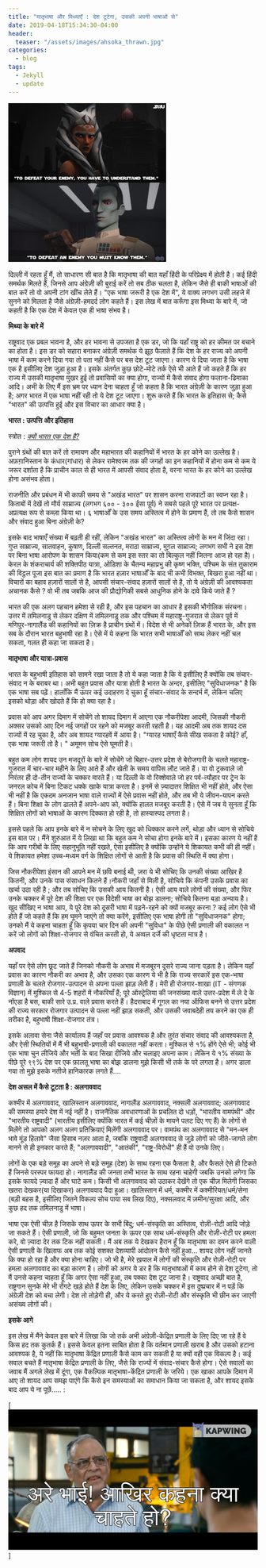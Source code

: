 ```yaml
---
title: "मातृभाषा और मिथ्याएँ : देश टूटेगा, उसकी अपनी भाषाओं से"
date: 2019-04-18T15:34:30-04:00
header:
  teaser: "/assets/images/ahsoka_thrawn.jpg"
categories:
  - blog
tags:
  - Jekyll
  - update
---
```


![enemies](/assets/images/ahsoka_thrawn.jpg)

दिल्ली में रहता हूँ मैं, तो साधारण सी बात है कि मातृभाषा की बात यहाँ हिंदी के परिप्रेक्ष्य में होती है। कई हिंदी समर्थक मिलते हैं, जिनसे आप अंग्रेज़ी की बुराई करें तो सब ठीक चलता है, लेकिन जैसे ही बाकी भाषाओं की बात करें तो वो अपनी टांग खींच लेते हैं। "एक भाषा जरूरी है एक देश में", ये वाक्य लगभग उसी लहजे में सुनने को मिलता है जैसे अंग्रेज़ी-हमदर्द लोग कहते हैं। इस लेख में बात करूँगा इस मिथ्या के बारे में, जो कहती है कि एक देश में केवल एक ही भाषा संभव है। 



**मिथ्या के बारे में** 

राष्ट्रवाद एक प्रबल भावना है, और हर भावना से उपजता है एक डर, जो कि यहाँ राष्ट्र को हर कीमत पर बचाने का होता है। इस डर को सहारा बनाकर अंग्रेज़ी समर्थक ये झूठ फैलाते हैं कि देश के हर राज्य को अपनी भाषा में काम करने दिया गया तो पता नहीं कैसे पर बस देश टूट जाएगा। कारण ये दिया जाता है कि भाषा एक है इसीलिए देश जुड़ा हुआ है। इसके अंतर्गत कुछ छोटे-मोटे तर्क ऐसे भी आते हैं जो कहते हैं कि हर राज्य में उसकी मातृभाषा मुखर हुई तो प्रवासियों का क्या होगा, राज्यों में कैसे संवाद होगा फलाना-ढिमाका आदि। अभी के लिए मैं इस भ्रम पर ध्यान देना चाहता हूँ जो कहता है कि भारत अंग्रेज़ी के कारण जुड़ा हुआ है; अगर भारत में एक भाषा नहीं रही तो ये देश टूट जाएगा। शुरू करते हैं कि भारत के इतिहास से; कैसे "भारत" की उत्पत्ति हुई और इस विचार का आधार क्या है। 



**भारत : उत्पत्ति और इतिहास** 


स्त्रोत : [*क्यों भारत एक देश है?*](http://sankrant.org/2003/10/why-india-is-a-nation/)

पुराने ग्रंथों की बात करें तो रामायण और महाभारत की कहानियों में भारत के हर कोने का उल्लेख है। अफ़ग़ानिस्तान के कंधार(गांधार) से लेकर रामेश्वरम तक की जगहों का इन कहानियों में होना कम से कम ये जरूर दर्शाता है कि प्राचीन काल से ही भारत में आपसी संवाद होता है, वरना भारत के हर कोने का उल्लेख होना असंभव होता।

राजनीति और प्रबंधन में भी काफी समय से "अखंड भारत" पर शासन करना राजपाटों का स्वप्न रहा है। किताबों में देखें तो मौर्य साम्राज्य (लगभग ६०० - ३०० ईसा पूर्व) ने सबसे पहले पूरे भारत पर प्रत्यक्ष-अप्रत्यक्ष रूप से कब्ज़ा किया था। ६ भाषाओँ के उस समय अस्तित्व में होने के प्रमाण हैं, तो तब कैसे शासन और संवाद हुआ बिना अंग्रेज़ी के?

इसके बाद भाषाएँ संख्या में बढ़ती ही रहीं, लेकिन "अखंड भारत" का अस्तित्व लोगों के मन में जिंदा रहा। गुप्त साम्राज्य, सातवाहन, कुषाण, दिल्ली सल्तनत, मराठा साम्राज्य, मुग़ल साम्राज्य; लगभग सभी ने इस देश पर बिना भाषा आरोपण के शासन किया(कम से कम इस स्तर का तो बिल्कुल नहीं जितना आज हो रहा है)। केरल के शंकराचार्य की शक्तिपीठ यात्रा, ओडिशा के चैतन्य महाप्रभु की कृष्ण भक्ति, पश्चिम के संत तुकाराम की विट्ठल पूजा इस बात का प्रमाण है कि भारत हज़ार भाषाओँ के बाद भी कभी विभक्त, बिखरा हुआ नहीं था। विचारों का बहाव हज़ारों सालों से है, आपसी संचार-संवाद हज़ारों सालों से है, तो ये अंग्रेज़ी की आवश्यकता अचानक कैसे ? वो भी तब जबकि आज की प्रौद्योगिकी सबसे आधुनिक होने के दावे किये जाते हैं ?

भारत की एक अलग पहचान हमेशा से रही है, और इस पहचान का आधार है इसकी भौगोलिक संरचना। उत्तर में तमिलनाडु से लेकर दक्षिण में तमिलनाडु तक और पश्चिम में महाराष्ट्र-गुजरात से लेकर पूर्व में मणिपुर-नागालैंड की कहानियों का ज़िक्र है प्राचीन ग्रंथों में। विदेश से भी अनेकों ज़िक्र हैं भारत के, और इस सब के दौरान भारत बहुभाषी रहा है। ऐसे में ये कहना कि भारत सभी भाषाओँ को साथ लेकर नहीं चल सकता, गलत ही कहा जा सकता है। 




**मातृभाषा और यात्रा-प्रवास**


भारत के बहुभाषी इतिहास को सामने रखा जाता है तो ये कहा जाता है कि ये इसीलिए है क्योंकि तब संचार-संवाद न के बराबर था। अभी बहुत प्रवास और यात्रा होती है भारत के अन्दर, इसीलिए "सुविधाजनक" है कि एक भाषा सब पढ़ें। हालाँकि मैं ऊपर कई उदाहरण दे चुका हूँ संचार-संवाद के सन्दर्भ में, लेकिन चलिए इसको थोड़ा और खोदते हैं कि हो क्या रहा है।

प्रवास को आप अगर दिमाग में सोचेंगे तो शायद दिमाग में आएगा एक नौकरीपेशा आदमी, जिसकी नौकरी अक्सर उसको आए दिन नई जगहों पर रहने को मजबूर करती रहती है। यह आदमी अब तक शायद दस राज्यों में रह चुका है, और अब शायद ग्यारहवें में आया है। "ग्यारह भाषाएँ कैसे सीख सकता है कोई? हाँ, एक भाषा जरूरी तो है। " अमूमन सोच ऐसे घूमती है। 


बहुत कम लोग शायद उन मजदूरों के बारे में सोचेंगे जो बिहार-उत्तर प्रदेश से बेरोजगारी के चलते महाराष्ट्र-गुजरात में चार-चार महीने के लिए आते हैं और खेती के समय वापिस लौट जाते हैं। या वो ट्रकवाले जो निरंतर ही दो-तीन राज्यों के चक्कर मारते हैं। या दिल्ली के वो रिक्शेवाले जो हर पर्व-त्यौहार पर ट्रेन के जनरल कोच में बिना टिकट धक्के खाके यात्रा करता है। इनमें से ज़्यादातर शिक्षित भी नहीं होते, और ऐसा भी नहीं है कि एकदम अनजान भाषा वाले राज्यों में ऐसे प्रवास नहीं होते, और तब भी ये जीवन-यापन करते हैं। बिना शिक्षा के लोग ढालते हैं अपने-आप को, क्योंकि हालत मजबूर करती है। ऐसे में जब ये सुनता हूँ कि शिक्षित लोगों को भाषाओं के कारण दिक्कत हो रही है, तो हास्यास्पद लगता है। 

इससे पहले कि आप इनके बारे में न सोचने के लिए खुद को धिक्कार करने लगें, थोड़ा और ध्यान से सोचिये इस बात पर। मैंने शुरुआत में ये लिखा था कि बहुत कम ने सोचा होगा इनके बारे में। इसका कारण ये नहीं है कि आप गरीबों के लिए सहानुभूति नहीं रखते, ऐसा इसीलिए है क्योंकि उन्होंने ये शिकायत कभी की ही नहीं। ये शिकायत हमेशा उच्च-मध्यम वर्ग के शिक्षित लोगों से आती है कि प्रवास की स्थिति में क्या होगा। 


जिस नौकरीपेशा इंसान की आपने मन में छवि बनाई थी, ज़रा ये भी सोचिए कि उनकी संख्या आखिर है कितनी, और उनके पास संसाधन कितने हैं।नौकरी जहाँ से मिली है, सोचिये कि कंपनी उसके प्रवास का खर्चा उठा रही है ; और तब सोचिए कि उसकी आय कितनी है। ऐसी आय वाले लोगों की संख्या, और फिर उनके चक्कर में पूरे देश की शिक्षा पर एक विदेशी भाषा का बोझ डालना; सोचिये कितना बड़ा अन्याय है। खुद सीखिए न भाषा आप, ये पूरे देश को दूसरी भाषा में पढ़ने-रहने को क्यों मजबूर करना ? कई लोग ऐसे भी होते हैं जो कहते हैं कि हम घूमने जाएंगे तो क्या करेंगे, इसीलिए एक भाषा होगी तो "सुविधाजनक" होगा; उनको मैं ये कहना चाहता हूँ कि कृपया चार दिन की अपनी "सुविधा" के पीछे ऐसी प्रणाली की वकालत न करें जो लोगों को शिक्षा-रोजगार से वंचित करती हो, ये अव्वल दर्जे की धृष्टता मात्र है। 


**अपवाद** 


यहाँ पर ऐसे लोग छूट जाते हैं जिनको नौकरी के अभाव में मजबूरन दूसरे राज्य जाना पड़ता है। लेकिन यहाँ प्रवास का कारण नौकरी का अभाव है, और उसका एक कारण ये भी है कि राज्य सरकारें इस एक-भाषा प्रणाली के चलते रोजगार-उत्पादन से अपना पल्ला झाड़ लेती हैं। मेरी ही रोजगार-शाखा (IT - संगणक विज्ञान) में मुश्किल से 4-5 शहरों में नौकरियाँ हैं; पूरे ऑस्ट्रेलिया की जनसंख्या वाले उत्तर-प्रदेश में ले दे के नॉएडा है बस, बाकी सारे उ.प्र. वाले प्रवास करते हैं। हैदराबाद में गूगल का नया ऑफिस बनने से उत्तर प्रदेश की राज्य सरकार रोजगार उत्पादन से पल्ला नहीं झाड़ सकती, और उसकी जवाबदेही तय करने का एक ही तरीका है, बहुभाषी शिक्षा-रोजगार तंत्र। 


इसके अलावा सेना जैसे कार्यालय हैं जहाँ पर प्रवास आवश्यक है और तुरंत संचार संवाद की आवश्यकता है, और ऐसी स्थितियों में मैं भी बहुभाषी-प्रणाली की वकालत नहीं करता। मुश्किल से १% होंगे ऐसे भी; कोई भी एक भाषा चुन लीजिये और भर्ती के बाद सिखा दीजिये और चलाइए अपना काम। लेकिन ये १% संख्या के पीछे पूरे ९९% देश पर एक फ़ालतू भाषा का बोझ डालना मुझे किसी भी तर्क के परे लगता है। अगर डाला गया तो मुझे इसके नतीजे हानिकारक लगते हैं.... 


**देश असल में कैसे टूटता है : अलगाववाद** 


कश्मीर में अलगाववाद, खालिस्तान अलगाववाद, नागालैंड अलगाववाद, नक्सली अलगाववाद; अलगाववाद की समस्या हमारे देश में नई नहीं है। राजनैतिक अवधारणाओं के प्रचलित दो धड़ों, "भारतीय वामपंथी" और "भारतीय राष्ट्रवादी" (भारतीय इसीलिए क्योंकि भारत में कई चीज़ों के मायने पलट दिए गए हैं) के लोगों से मिलेंगे तो आपको अलग अलग प्रतिक्रियाएं मिलेंगी अलगाववाद पर। वामपंथ का अलगाववाद से "मन-मन भावे मूंड हिलावे" जैसा हिसाब नज़र आता है, जबकि राष्ट्रवादी अलगाववाद से जुड़े लोगों को जीते-जागते लोग मानने से ही इनकार करते हैं; "अलगाववादी", "आतंकी", "राष्ट्र-विरोधी" ही हैं वो उनके लिए। 


लोगों के एक बड़े समूह का अपने से बड़े समूह (देश) के साथ रहना एक फैसला है, और फैसले ऐसे ही टिकते हैं जिनसे परस्पर फायदा हो। नागालैंड की जनता तभी भारत के साथ रहना चाहेगी जबकि उनको लगेगा कि इसके फायदे ज़्यादा हैं और घाटे कम। किसी भी अलगाववाद को उठाकर देखेंगे तो एक चीज़ मिलेगी जिसका खतरा देखकर(या दिखाकर) अलगाववाद पैदा हुआ। खालिस्तान में धर्म, कश्मीर में कश्मीरियत/धर्म/सेना (बड़ी बहस है, इसीलिए जितने विकल्प सोच पाया सब लिख दिए), नक्सलवाद में ज़मीन/सुरक्षा आदि, और कुछ हद तक तमिलनाडु में भाषा।


भाषा एक ऐसी चीज़ है जिसके साथ ऊपर के सभी बिंदु; धर्म-संस्कृति का अस्तित्व, रोज़ी-रोटी आदि जोड़े जा सकते हैं। ऐसी प्रणाली, जो कि बहुमत जनता के ऊपर एक साथ धर्म-संस्कृति और रोज़ी-रोटी पर हमला करे, वो ज़्यादा देर तक टिक नहीं सकती। मैं अब तक ये देखकर हैरान हूँ कि मातृभाषा का दमन करने वाली ऐसी प्रणाली के खिलाफ अब तक कोई सशक्त देशव्यापी आंदोलन कैसे नहीं हुआ... शायद लोग नहीं जानते कि क्या हो रहा है और क्या होना चाहिए। जो भी है, मेरे ख़याल में लोगों की संस्कृति और रोज़ी-रोटी पर हमला अलगाववाद का बड़ा कारण है। लोगों को अगर ये डर है कि मातृभाषाओं में काम होने से देश टूटेगा, तो मैं उनसे कहना चाहता हूँ कि अगर ऐसा नहीं हुआ, तब पक्का देश टूट जाना है। राष्ट्रवाद अच्छी बात है, राष्ट्रगान सुनके मेरे भी रोंगटे खड़े होते हैं देश के लिए, लेकिन उसके चक्कर में इस दुष्प्रचार में न पड़ें कि अंग्रेज़ी देश को बचा लेगी। देश तो तोड़ेगी ही, और ये करते हुए रोज़ी-रोटी और संस्कृति भी छीन कर जाएगी असंख्य लोगों की। 





**इसके आगे** 


इस लेख में मैंने केवल इस बारे में लिखा कि जो तर्क अभी अंग्रेज़ी-केंद्रित प्रणाली के लिए दिए जा रहे हैं वे किस हद तक कुतर्क हैं। इससे केवल इतना साबित होता है कि वर्तमान प्रणाली खराब है और उसको हटाना आवश्यक है, ये नहीं कि मातृभाषा केंद्रित प्रणाली कैसे काम कर सकती है या क्यों वही एक विकल्प है। कई सवाल बचते हैं मातृभाषा केंद्रित प्रणाली के लिए, जैसे कि राज्यों में संवाद-संचार कैसे होगा। ऐसे सवालों का जवाब मैं अगले लेख में दूंगा, एक वैकल्पिक मातृभाषा-केंद्रित प्रणाली के जरिये। एक खाका आपके दिमाग में आए तो शायद आप समझ पाएंगे कि कैसे इन समस्याओं का समाधान किया जा सकता है, और शायद इसके बाद आप ये ना पूछें..... :



[![img](/assets/images/three_idiots_kehna_kya.jpg)]